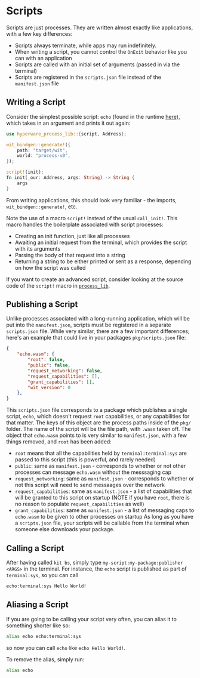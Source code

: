 # Scripts
Scripts are just processes.
They are written almost exactly like applications, with a few key differences:
- Scripts always terminate, while apps may run indefinitely.
- When writing a script, you cannot control the `OnExit` behavior like you can with an application
- Scripts are called with an initial set of arguments (passed in via the terminal)
- Scripts are registered in the `scripts.json` file instead of the `manifest.json` file

## Writing a Script
Consider the simplest possible script: `echo` (found in the runtime [here](https://github.com/hyperware-ai/hyperdrive/tree/main/hyperdrive/packages/terminal/echo)), which takes in an argument and prints it out again:
```rust
use hyperware_process_lib::{script, Address};

wit_bindgen::generate!({
    path: "target/wit",
    world: "process-v0",
});

script!(init);
fn init(_our: Address, args: String) -> String {
    args
}

```
From writing applications, this should look very familiar - the imports, `wit_bindgen::generate!`, etc.

Note the use of a macro `script!` instead of the usual `call_init!`.
This macro handles the boilerplate associated with script processes:
- Creating an init function, just like all processes
- Awaiting an initial request from the terminal, which provides the script with its arguments
- Parsing the body of that request into a string
- Returning a string to be either printed or sent as a response, depending on how the script was called

If you want to create an advanced script, consider looking at the source code of the `script!` macro in [`process_lib`](https://github.com/hyperware-ai/process_lib/blob/9a53504693676094ba06f601312457675d10ca8a/src/scripting/mod.rs#L11).

## Publishing a Script
Unlike processes associated with a long-running application, which will be put into the `manifest.json`, scripts must be registered in a separate `scripts.json` file.
While very similar, there are a few important differences; here's an example that could live in your packages `pkg/scripts.json` file:
```json
{
    "echo.wasm": {
        "root": false,
        "public": false,
        "request_networking": false,
        "request_capabilities": [],
        "grant_capabilities": [],
        "wit_version": 0
    },
}
```
This `scripts.json` file corresponds to a package which publishes a single script, `echo`, which doesn't request `root` capabilities, or any capabilities for that matter.
The keys of this object are the process paths inside of the `pkg/` folder.
The name of the script will be the file path, with `.wasm` taken off.
The object that `echo.wasm` points to is very similar to `manifest.json`, with a few things removed, and `root` has been added:
- `root` means that all the capabilities held by `terminal:terminal:sys` are passed to this script (this is powerful, and rarely needed)
- `public`: same as `manifest.json` - corresponds to whether or not other processes can message `echo.wasm` without the messsaging cap
- `request_networking`: same as `manifest.json` - corresponds to whether or not this script will need to send messaages over the network
- `request_capabilities`: same as `manifest.json` - a list of capabilities that will be granted to this script on startup (NOTE if you have `root`, there is no reason to populate `request_capabilities` as well)
- `grant_capabilities`: same as `manifest.json` - a list of messaging caps to `echo.wasm` to be given to other processes on startup
As long as you have a `scripts.json` file, your scripts will be callable from the terminal when someone else downloads your package.

## Calling a Script
After having called `kit bs`, simply type `my-script:my-package:publisher <ARGS>` in the terminal.
For instance, the `echo` script is published as part of `terminal:sys`, so you can call
```bash
echo:terminal:sys Hello World!
```

## Aliasing a Script
If you are going to be calling your script very often, you can alias it to something shorter like so:
```bash
alias echo echo:terminal:sys
```
so now you can call `echo` like `echo Hello World!`.

To remove the alias, simply run:
```bash
alias echo
```

